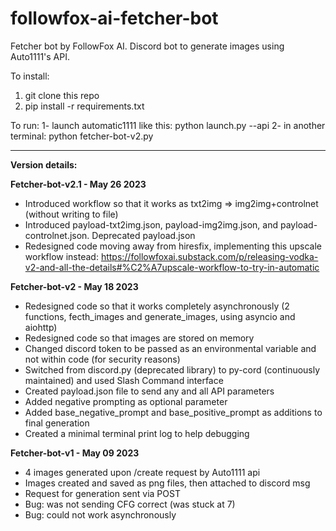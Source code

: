 # followfox-ai-fetcher-bot
Fetcher bot by FollowFox AI. Discord bot to generate images using Auto1111's API.

To install:
1. git clone this repo
2. pip install -r requirements.txt

To run:
1- launch automatic1111 like this:  python launch.py --api
2- in another terminal: python fetcher-bot-v2.py

-----------------

**Version details:**

**Fetcher-bot-v2.1 - May 26 2023**
- Introduced workflow so that it works as txt2img => img2img+controlnet (without writing to file)
- Introduced payload-txt2img.json, payload-img2img.json, and payload-controlnet.json. Deprecated payload.json
- Redesigned code moving away from hiresfix, implementing this upscale workflow instead: https://followfoxai.substack.com/p/releasing-vodka-v2-and-all-the-details#%C2%A7upscale-workflow-to-try-in-automatic


**Fetcher-bot-v2 - May 18 2023**
- Redesigned code so that it works completely asynchronously (2 functions, fecth_images and generate_images, using asyncio and aiohttp)
- Redesigned code so that images are stored on memory
- Changed discord token to be passed as an environmental variable and not within code (for security reasons)
- Switched from discord.py (deprecated library) to py-cord (continuously maintained) and used Slash Command interface
- Created payload.json file to send any and all API parameters
- Added negative prompting as optional parameter
- Added base_negative_prompt and base_positive_prompt as additions to final generation
- Created a minimal terminal print log to help debugging


**Fetcher-bot-v1 - May 09 2023**
- 4 images generated upon /create request by Auto1111 api
- Images created and saved as png files, then attached to discord msg
- Request for generation sent via POST
- Bug: was not sending CFG correct (was stuck at 7)
- Bug: could not work asynchronously
